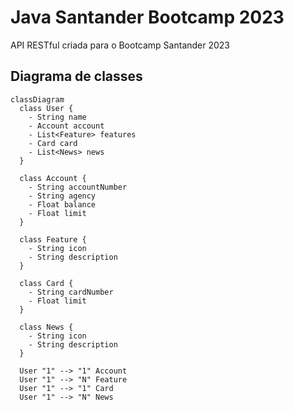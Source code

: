 # Java Santander Bootcamp 2023
API RESTful criada para o Bootcamp Santander 2023

## Diagrama de classes
``` mermaid
classDiagram
  class User {
    - String name
    - Account account
    - List<Feature> features
    - Card card
    - List<News> news
  }

  class Account {
    - String accountNumber
    - String agency
    - Float balance
    - Float limit
  }

  class Feature {
    - String icon
    - String description
  }

  class Card {
    - String cardNumber
    - Float limit
  }

  class News {
    - String icon
    - String description
  }

  User "1" --> "1" Account
  User "1" --> "N" Feature
  User "1" --> "1" Card
  User "1" --> "N" News
```
